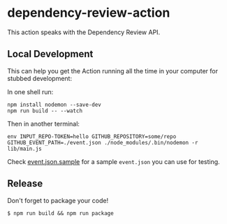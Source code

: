 # dependency-review-action

This action speaks with the Dependency Review API.

## Local Development

This can help you get the Action running all the time in your computer
for stubbed development:

In one shell run:
```
npm install nodemon --save-dev
npm run build -- --watch
```

Then in another terminal:
```
env INPUT_REPO-TOKEN=hello GITHUB_REPOSITORY=some/repo GITHUB_EVENT_PATH=./event.json ./node_modules/.bin/nodemon -r lib/main.js 
```

Check
[event.json.sample](https://github.com/github/dependency-review-action/blob/main/event.json.sample)
for a sample `event.json` you can use for testing.

## Release

Don't forget to package your code!

```
$ npm run build && npm run package
```
